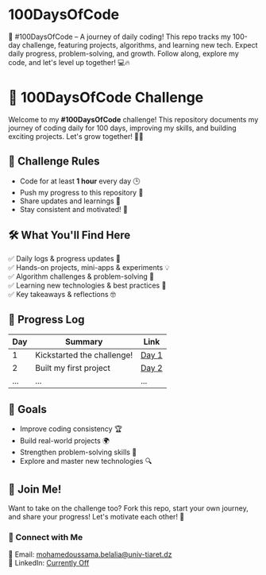 # 100DaysOfCode
🚀 #100DaysOfCode – A journey of daily coding!  This repo tracks my 100-day challenge, featuring projects, algorithms, and learning new tech. Expect daily progress, problem-solving, and growth. Follow along, explore my code, and let's level up together! 💻🔥

# 🚀 100DaysOfCode Challenge

Welcome to my **#100DaysOfCode** challenge! This repository documents my journey of coding daily for 100 days, improving my skills, and building exciting projects. Let's grow together! 💪🔥

## 📌 Challenge Rules
- Code for at least **1 hour** every day 🕒
- Push my progress to this repository 📂
- Share updates and learnings 📢
- Stay consistent and motivated! 🚀

## 🛠️ What You'll Find Here
✅ Daily logs & progress updates 📅  
✅ Hands-on projects, mini-apps & experiments 💡  
✅ Algorithm challenges & problem-solving 🔢  
✅ Learning new technologies & best practices 📖  
✅ Key takeaways & reflections 🤓  

## 📅 Progress Log
| Day | Summary | Link |
|----|------------|------|
| 1  | Kickstarted the challenge! | [Day 1](logs/day1.md) |
| 2  | Built my first project | [Day 2](logs/day2.md) |
| ... | ... | ... |

## 🎯 Goals
- Improve coding consistency 🏆
- Build real-world projects 🌍
- Strengthen problem-solving skills 🧠
- Explore and master new technologies 🔍

## 🤝 Join Me!
Want to take on the challenge too? Fork this repo, start your own journey, and share your progress! Let's motivate each other! 🚀

### 📢 Connect with Me
📧 Email: [mohamedoussama.belalia@univ-tiaret.dz](mailto:mohamedoussama.belalia@univ-tiaret.dz)  
🔗 LinkedIn: [Currently Off](https://linkedin.com/in/)
